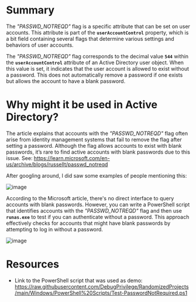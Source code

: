 # Summary

The *"PASSWD_NOTREQD"* flag is a specific attribute that can be set on user accounts. This attribute is part of the **`userAccountControl`** property, which is a bit field containing several flags that determine various settings and behaviors of user accounts.

The *"PASSWD_NOTREQD"* flag corresponds to the decimal value **`544`** within the **`userAccountControl`** attribute of an Active Directory user object. When this value is set, it indicates that the user account is allowed to exist without a password. This does not automatically remove a password if one exists but allows the account to have a blank password.

# Why might it be used in Active Directory?

The article explains that accounts with the *"PASSWD_NOTREQD"* flag often arise from identity management systems that fail to remove the flag after setting a password. Although the flag allows accounts to exist with blank passwords, it’s rare to find active accounts with blank passwords due to this issue. See: https://learn.microsoft.com/en-us/archive/blogs/russellt/passwd_notreqd

After googling around, I did saw some examples of people mentioning this:

![image](https://github.com/user-attachments/assets/f6a95b4b-2379-4a48-80bf-6f0266e6ddf1)

According to the Microsoft article, there's no direct interface to query accounts with blank passwords. However, you can write a PowerShell script that identifies accounts with the *"PASSWD_NOTREQD"* flag and then use **`runas.exe`** to test if you can authenticate without a password. This approach effectively checks for accounts that might have blank passwords by attempting to log in without a password.

![image](https://github.com/user-attachments/assets/49ffbbd7-63f9-4872-ba17-03a468086326)

# Resources

- Link to the PowerShell script that was used as demo: https://raw.githubusercontent.com/DebugPrivilege/RandomizedProjects/main/Windows/PowerShell%20Scripts/Test-PasswordNotRequired.ps1
